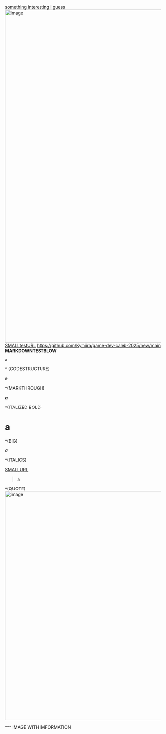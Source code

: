 something interesting i guess
<img width="1919" height="1079" alt="image" src="https://github.com/user-attachments/assets/9658de82-8219-4b2e-8c2b-8a3c5bff398c" />
[SMALLtestURL](https://github.com/Kymiira/game-dev-caleb-2025/new/main) 
https://github.com/Kymiira/game-dev-caleb-2025/new/main
__MARKDOWNTESTBLOW__

 ``a``

^ (CODESTRUCTURE)

 ~~a~~ 

^(MARKTHROUGH)

 ***a*** 

^(ITALIZED BOLD)

# a 
^(BIG)

 *a* 

^(ITALICS)

[SMALLURL](https://github.com/Kymiira/game-dev-caleb-2025/new/main)

> a 

^(QUOTE)
<img width="1823" height="741" alt="image" src="https://github.com/user-attachments/assets/7bfb503d-b4aa-4a62-836a-2762fc5d48f3" />

^^^
IMAGE WITH IMFORMATION
